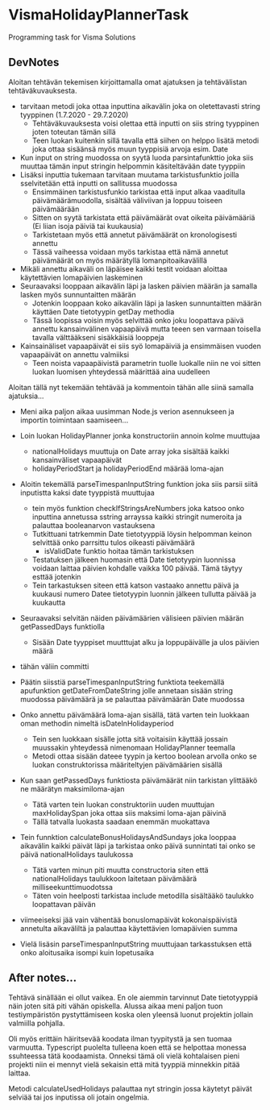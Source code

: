 # VismaHolidayPlannerTask

Programming task for Visma Solutions

## DevNotes

Aloitan tehtävän tekemisen kirjoittamalla omat ajatuksen ja tehtävälistan tehtäväkuvauksesta.

- tarvitaan metodi joka ottaa inputtina aikavälin joka on oletettavasti string tyyppinen (1.7.2020 - 29.7.2020)
  - Tehtäväkuvauksesta voisi olettaa että inputti on siis string tyyppinen joten toteutan tämän sillä
  - Teen luokan kuitenkin sillä tavalla että siihen on helppo lisätä metodi joka ottaa sisäänsä myös muun tyyppisiä arvoja esim. Date
- Kun input on string muodossa on syytä luoda parsintafunkttio joka siis muuttaa tämän input stringin helpommin käsiteltävään date tyyppiin
- Lisäksi inputtia tukemaan tarvitaan muutama tarkistusfunktio joilla sselvitetään että inputti on sallitussa muodossa
  - Ensimmäinen tarkistusfunkio tarkistaa että input alkaa vaaditulla päivämäärämuodolla, sisältää väliviivan ja loppuu toiseen päivämäärään
  - Sitten on syytä tarkistata että päivämäärät ovat oikeita päivämääriä (Ei liian isoja päiviä tai kuukausia)
  - Tarkistetaan myös että annetut päivämäärät on kronologisesti annettu
  - Tässä vaiheessa voidaan myös tarkistaa että nämä annetut päivämäärät on myös määrätyllä lomanpitoaikavälillä
- Mikäli annettu aikaväli on läpäisee kaikki testit voidaan aloittaa käytettävien lomapäivien laskeminen
- Seuraavaksi looppaan aikavälin läpi ja lasken päivien määrän ja samalla lasken myös sunnuntaitten määrän
  - Jotenkin looppaan koko aikavälin läpi ja lasken sunnuntaitten määrän käyttäen Date tietotyypin getDay methodia
  - Tässä loopissa voisin myös selvittää onko joku loopattava päivä annettu kansainvälinen vapaapäivä mutta teeen sen varmaan toisella tavalla välttääkseni sisäkkäisiä looppeja
- Kainsainäliset vapaapäivät ei siis syö lomapäiviä ja ensimmäisen vuoden vapaapäivät on annettu valmiiksi
  - Teen noista vapaapäivistä parametrin tuolle luokalle niin ne voi sitten luokan luomisen yhteydessä määrittää aina uudelleen

Aloitan tällä nyt tekemään tehtävää ja kommentoin tähän alle siinä samalla ajatuksia...

- Meni aika paljon aikaa uusimman Node.js verion asennukseen ja importin toimintaan saamiseen...

- Loin luokan HolidayPlanner jonka konstructoriin annoin kolme muuttujaa

  - nationalHolidays muuttuja on Date array joka sisältää kaikki kansainväliset vapaapäivät
  - holidayPeriodStart ja holidayPeriodEnd määrää loma-ajan

- Aloitin tekemällä parseTimespanInputString funktion joka siis parsii siitä inputistta kaksi date tyyppistä muuttujaa

  - tein myös funktion checkIfStringsAreNumbers joka katsoo onko inputtina annetussa sstring arrayssa kaikki stringit numeroita ja palauttaa booleanarvon vastauksena
  - Tutkittuani tatrkemmin Date tietotyyppiä löysin helpomman keinon selvittää onko parrsittu tulos oikeasti päivämäärä
    - isValidDate funktio hoitaa tämän tarkistuksen
  - Testatuksen jälkeen huomasin että Date tietotyypin luonnissa voidaan laittaa päivien kohdalle vaikka 100 päivää. Tämä täytyy esttää jotenkin
  - Tein tarkastuksen siteen että katson vastaako annettu päivä ja kuukausi numero Datee tietotyypin luonnin jälkeen tullutta päivää ja kuukautta

- Seuraavaksi selvitän näiden päivämäärien välisieen päivien määrän getPassedDays funktiolla

  - Sisään Date tyyppiset muutttujat alku ja loppupäivälle ja ulos päivien määrä

- tähän väliin committi

- Päätin siisstiä parseTimespanInputString funktiota teekemällä apufunktion getDateFromDateString jolle annetaan sisään string muodossa päivämäärä ja se palauttaa päivämäärän Date muodossa

- Onko annettu päivämäärä loma-ajan sisällä, tätä varten tein luokkaan oman methodin nimeltä isDateInHolidayperiod

  - Tein sen luokkaan sisälle jotta sitä voitaisiin käyttää jossain muussakin yhteydessä nimenomaan HolidayPlanner teemalla
  - Metodi ottaa sisään dateee tyypin ja kertoo boolean arvolla onko se luokan construktorissa määriteltyjen päivämäärien sisällä

- Kun saan getPassedDays funktiosta päivämäärät niin tarkistan ylittääkö ne määrätyn maksimiloma-ajan

  - Tätä varten tein luokan construktoriin uuden muuttujan maxHolidaySpan joka ottaa siis maksimi loma-ajan päivinä
  - Tällä tatvalla luokasta saadaan enemmän muokattava

- Tein funnktion calculateBonusHolidaysAndSundays joka looppaa aikavälin kaikki päivät läpi ja tarkistaa onko päivä sunnintati tai onko se päivä nationalHolidays taulukossa

  - Tätä varten minun piti muutta constructoria siten että nationalHolidays taulukkoon laitetaan päivämäärä milliseekunttimuodotssa
  - Täten voin heelposti tarkistaa include metodilla sisältääkö taulukko loopattavan päivän

- viimeeiseksi jää vain vähentää bonuslomapäivät kokonaispäivistä annetulta aikaväliltä ja palauttaa käytettävien lomapäivien summa
- Vielä lisäsin parseTimespanInputString muuttujaan tarkasstuksen että onko aloitusaika isompi kuin lopetusaika

## After notes...

Tehtävä sinällään ei ollut vaikea. En ole aiemmin tarvinnut Date tietotyyppiä näin joten sitä piti vähän opiskella. Alussa aikaa meni paljon tuon testiympäristön pystyttämiseen koska olen yleensä luonut projektin jollain valmiilla pohjalla.

Oli myös erittäin häiritsevää koodata ilman tyypitystä ja sen tuomaa varmuutta. Typescript puolelta tulleena koen että se helpottaa monessa ssuhteessa tätä koodaamista. Onneksi tämä oli vielä kohtalaisen pieni projekti niin ei mennyt vielä sekaisin että mitä tyyppiä minnekkin pitää laittaa.

Metodi calculateUsedHolidays palauttaa nyt stringin jossa käytetyt päivät selviää tai jos inputissa oli jotain ongelmia.
